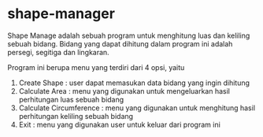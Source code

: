 # shape-manager

Shape Manage adalah sebuah program untuk menghitung luas dan keliling sebuah bidang.
Bidang yang dapat dihitung dalam program ini adalah persegi, segitiga dan lingkaran.

Program ini berupa menu yang terdiri dari 4 opsi, yaitu
1. Create Shape : user dapat memasukan data bidang yang ingin dihitung
2. Calculate Area : menu yang digunakan untuk mengeluarkan hasil perhitungan luas sebuah bidang
3. Calculate Circumference : menu yang digunakan untuk menghitung hasil perhitungan keliling sebuah bidang
4. Exit : menu yang digunakan user untuk keluar dari program ini
